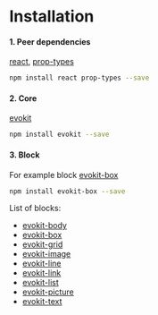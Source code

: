 [react]: //www.npmjs.com/package/react
[prop-types]: //www.npmjs.com/package/prop-types

[evokit]: packages/evokit/
[evokit-body]: packages/evokit-body/
[evokit-box]: packages/evokit-box/
[evokit-grid]: packages/evokit-grid/
[evokit-image]: packages/evokit-image/
[evokit-line]: packages/evokit-line/
[evokit-link]: packages/evokit-link/
[evokit-list]: packages/evokit-list/
[evokit-picture]: packages/evokit-picture/
[evokit-text]: packages/evokit-text/

# Installation

#### 1. Peer dependencies

[react], [prop-types]

```bash
npm install react prop-types --save
```

#### 2. Core

[evokit]

```bash
npm install evokit --save
```

#### 3. Block

For example block [evokit-box](packages/evokit-box/)

```bash
npm install evokit-box --save
```

List of blocks:
  * [evokit-body]
  * [evokit-box]
  * [evokit-grid]
  * [evokit-image]
  * [evokit-line]
  * [evokit-link]
  * [evokit-list]
  * [evokit-picture]
  * [evokit-text]
